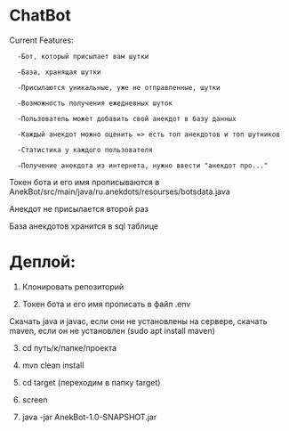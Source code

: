 # ChatBot

Current Features: 

      -Бот, который присылает вам шутки
      
      -База, хранящая шутки

      -Присылаются уникальные, уже не отправленные, шутки

      -Возможность получения ежедневных шуток
      
      -Пользователь может добавить свой анекдот в базу данных

      -Каждый анекдот можно оценить => есть топ анекдотов и топ шутников

      -Статистика у каждого пользователя

      -Получение анекдота из интернета, нужно ввести "анекдот про..."
     
Токен бота и его имя прописываются в AnekBot/src/main/java/ru.anekdots/resourses/botsdata.java

Анекдот не присылается второй раз

База анекдотов хранится в sql таблице

# Деплой:

1. Клонировать репозиторий

2. Токен бота и его имя прописать в файл .env

Скачать java и javac, если они не установлены на сервере, скачать maven, если он не установлен (sudo apt install maven)

3. cd путь/к/папке/проекта

4. mvn clean install

5. cd target (переходим в папку target)

6. screen

7. java -jar AnekBot-1.0-SNAPSHOT.jar
